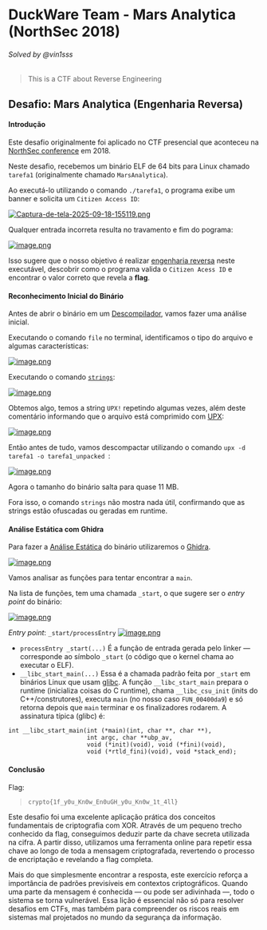 # DuckWare Team - Mars Analytica (NorthSec 2018)
###### Solved by @vin1sss

> This is a CTF about Reverse Engineering

## Desafio: Mars Analytica (Engenharia Reversa)
#### Introdução

Este desafio originalmente foi aplicado no CTF presencial que aconteceu na [NorthSec conference](https://nsec.io/) em 2018. 

Neste desafio, recebemos um binário ELF de 64 bits para Linux chamado `tarefa1` (originalmente chamado `MarsAnalytica`).

Ao executá-lo utilizando o comando `./tarefa1`, o programa exibe um banner e solicita um `Citizen Access ID`:

[![Captura-de-tela-2025-09-18-155119.png](https://i.postimg.cc/jj49yqyV/Captura-de-tela-2025-09-18-155119.png)](https://postimg.cc/GB9qCCMz)

Qualquer entrada incorreta resulta no travamento e fim do pograma:

[![image.png](https://i.postimg.cc/kXgn1PW2/image.png)](https://postimg.cc/c6PyCj9W)

Isso sugere que o nosso objetivo é realizar [engenharia reversa](https://medium.com/ipnet-growth-partner/engenharia-reversa-e-o-seu-papel-dentro-da-seguran%C3%A7a-cibern%C3%A9tica-c70e1f84d4ec) neste executável, descobrir como o programa valida o `Citizen Acess ID` e encontrar o valor correto que revela a **flag**.

#### Reconhecimento Inicial do Binário

Antes de abrir o binário em um [Descompilador](https://medium.com/@raw.rewa10/decompilers-and-reverse-engineering-6b4acf3f76ff), vamos fazer uma análise inicial.

Executando o comando `file` no terminal, identificamos o tipo do arquivo e algumas características:

[![image.png](https://i.postimg.cc/RF8ZKPbP/image.png)](https://postimg.cc/ftcshvsX)

Executando o comando [`strings`](https://pt.wikipedia.org/wiki/Strings_(Unix)):

[![image.png](https://i.postimg.cc/rpNnPs6W/image.png)](https://postimg.cc/QBVJBXdx)

Obtemos algo, temos a string `UPX!` repetindo algumas vezes, além deste comentário informando que o arquivo está comprimido com [UPX](https://pt.quarkus.io/guides/upx):

[![image.png](https://i.postimg.cc/W36drRks/image.png)](https://postimg.cc/xJ8jD45Z)

Então antes de tudo, vamos descompactar utilizando o comando `upx -d tarefa1 -o tarefa1_unpacked
`:

[![image.png](https://i.postimg.cc/NGHnxx67/image.png)](https://postimg.cc/23CTkhXV)

Agora o tamanho do binário salta para quase 11 MB.

Fora isso, o comando `strings` não mostra nada útil, confirmando que as strings estão ofuscadas ou geradas em runtime.

#### Análise Estática com Ghidra

Para fazer a [Análise Estática](https://www.checkpoint.com/pt/cyber-hub/cloud-security/what-is-static-code-analysis/) do binário utilizaremos o [Ghidra](https://ghidralite.com/).

[![image.png](https://i.postimg.cc/vTS5Kp16/image.png)](https://postimg.cc/fSm3tqfw)

Vamos analisar as funções para tentar encontrar a `main`.

Na lista de funções, tem uma chamada `_start`, o que sugere ser o *entry point* do binário:

[![image.png](https://i.postimg.cc/4y5w8LGD/image.png)](https://postimg.cc/5QXwym6g)

*Entry point*: `_start/processEntry`
[![image.png](https://i.postimg.cc/BQRPr5vk/image.png)](https://postimg.cc/fJjbX9mf)

- `processEntry _start(...)`
É a função de entrada gerada pelo linker — corresponde ao símbolo `_start` (o código que o kernel chama ao executar o ELF).
- `__libc_start_main(...)`
Essa é a chamada padrão feita por `_start` em binários Linux que usam [glibc](https://plus.diolinux.com.br/t/glibc-o-coracao-das-distribuicoes-linux/68098). A função `__libc_start_main` prepara o runtime (inicializa coisas do C runtime), chama `__libc_csu_init` (inits do C++/construtores), executa `main` (no nosso caso `FUN_00400da9`) e só retorna depois que `main` terminar e os finalizadores rodarem. A assinatura típica (glibc) é:
```
int __libc_start_main(int (*main)(int, char **, char **),
                      int argc, char **ubp_av,
                      void (*init)(void), void (*fini)(void),
                      void (*rtld_fini)(void), void *stack_end);
```

#### Conclusão

Flag:
>`crypto{1f_y0u_Kn0w_En0uGH_y0u_Kn0w_1t_4ll}`

Este desafio foi uma excelente aplicação prática dos conceitos fundamentais de criptografia com XOR. Através de um pequeno trecho conhecido da flag, conseguimos deduzir parte da chave secreta utilizada na cifra. A partir disso, utilizamos uma ferramenta online para repetir essa chave ao longo de toda a mensagem criptografada, revertendo o processo de encriptação e revelando a flag completa.

Mais do que simplesmente encontrar a resposta, este exercício reforça a importância de padrões previsíveis em contextos criptográficos. Quando uma parte da mensagem é conhecida — ou pode ser adivinhada —, todo o sistema se torna vulnerável. Essa lição é essencial não só para resolver desafios em CTFs, mas também para compreender os riscos reais em sistemas mal projetados no mundo da segurança da informação.

